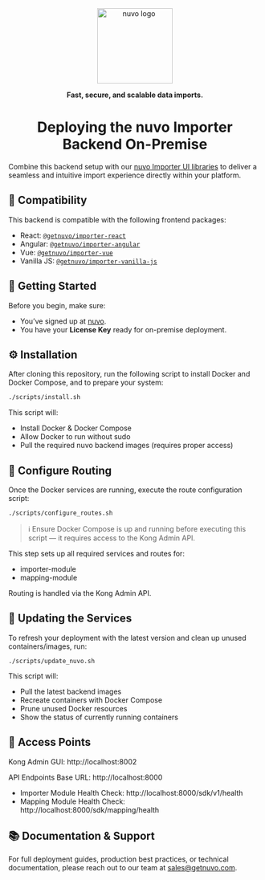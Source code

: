 <!-- markdownlint-disable -->

<div align="center">
  <a href="https://getnuvo.com/" target="_blank" rel="noopener noreferrer">
    <img width="150" src="https://general-upload.getnuvo.com/nuvo_logo_with_text.svg" alt="nuvo logo">
  </a>
  <p><strong>Fast, secure, and scalable data imports.</strong></p>
</div>

<h1 align="center">Deploying the nuvo Importer Backend On-Premise</h1>

<p>
  Combine this backend setup with our <a href="https://getnuvo.com/importer">nuvo Importer UI libraries</a> to deliver a seamless and intuitive import experience directly within your platform.
</p>



## 🧩 Compatibility

This backend is compatible with the following frontend packages:

- React: [`@getnuvo/importer-react`](https://www.npmjs.com/package/@getnuvo/importer-react)
- Angular: [`@getnuvo/importer-angular`](https://www.npmjs.com/package/@getnuvo/importer-angular)
- Vue: [`@getnuvo/importer-vue`](https://www.npmjs.com/package/@getnuvo/importer-vue)
- Vanilla JS: [`@getnuvo/importer-vanilla-js`](https://www.npmjs.com/package/@getnuvo/importer-vanilla-js)


## 🚀 Getting Started

Before you begin, make sure:

- You’ve signed up at [nuvo](https://dashboard.getnuvo.com).
- You have your **License Key** ready for on-premise deployment.


## ⚙️ Installation

After cloning this repository, run the following script to install Docker and Docker Compose, and to prepare your system:

```bash
./scripts/install.sh
```

This script will:
- Install Docker & Docker Compose
- Allow Docker to run without sudo
- Pull the required nuvo backend images (requires proper access)


## 🔁 Configure Routing

Once the Docker services are running, execute the route configuration script:

```bash
./scripts/configure_routes.sh
```

> ℹ️ Ensure Docker Compose is up and running before executing this script — it requires access to the Kong Admin API.

This step sets up all required services and routes for:
- importer-module
- mapping-module

Routing is handled via the Kong Admin API.


## 🔄 Updating the Services
To refresh your deployment with the latest version and clean up unused containers/images, run:
```bsh
./scripts/update_nuvo.sh
```

This script will:

- Pull the latest backend images
- Recreate containers with Docker Compose
- Prune unused Docker resources
- Show the status of currently running containers


## 🔌 Access Points
Kong Admin GUI:
http://localhost:8002

API Endpoints
Base URL: http://localhost:8000
- Importer Module Health Check: http://localhost:8000/sdk/v1/health
- Mapping Module Health Check: http://localhost:8000/sdk/mapping/health

## 📚 Documentation & Support
For full deployment guides, production best practices, or technical documentation, please reach out to our team at sales@getnuvo.com.